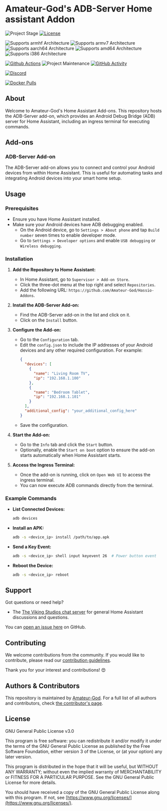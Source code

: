 # Amateur-God's ADB-Server Home assistant Addon

<!--[![GitHub Release][releases-shield]][releases]-->
![Project Stage][project-stage-shield]
[![License][license-shield]](LICENSE.md)

![Supports armhf Architecture][armhf-shield]
![Supports armv7 Architecture][armv7-shield]
![Supports aarch64 Architecture][aarch64-shield]
![Supports amd64 Architecture][amd64-shield]
![Supports i386 Architecture][i386-shield]

[![Github Actions][github-actions-shield]][github-actions]
![Project Maintenance][maintenance-shield]
[![GitHub Activity][commits-shield]][commits]

[![Discord][discord-shield]][discord]
<!--[![Community Forum][forum-shield]][forum]
-->
[![Docker Pulls][docker-pulls-shield]][docker-pulls]
## About

Welcome to Amateur-God's Home Assistant Add-ons. This repository hosts the ADB-Server add-on, which provides an Android Debug Bridge (ADB) server for Home Assistant, including an ingress terminal for executing commands.

## Add-ons

### ADB-Server Add-on

The ADB-Server add-on allows you to connect and control your Android devices from within Home Assistant. This is useful for automating tasks and integrating Android devices into your smart home setup.
<!--
Key features include:

- Full GitHub repository with CI/CD setup.
- Detailed Dockerfile structure.
- Usage of `config.json` and `build.json` files for configuration.
- Integration with S6 overlay for service management.
- Implementation of Bashio for streamlined scripting.
- Deployment to GitHub Container Registry.
- Comprehensive use of Docker label schema.
- Ingress terminal for executing ADB commands directly from Home Assistant.

[:books: Read the full add-on documentation][docs]-->

## Usage

### Prerequisites

- Ensure you have Home Assistant installed.
- Make sure your Android devices have ADB debugging enabled.
  - On the Android device, go to `Settings > About phone` and tap `Build number` seven times to enable developer mode.
  - Go to `Settings > Developer options` and enable `USB debugging` or `Wireless debugging`.

### Installation

1. **Add the Repository to Home Assistant:**
   - In Home Assistant, go to `Supervisor > Add-on Store`.
   - Click the three-dot menu at the top right and select `Repositories`.
   - Add the following URL: `https://github.com/Amateur-God/Hassio-Addons`.

2. **Install the ADB-Server Add-on:**
   - Find the ADB-Server add-on in the list and click on it.
   - Click on the `Install` button.

3. **Configure the Add-on:**
   - Go to the `Configuration` tab.
   - Edit the `config.json` to include the IP addresses of your Android devices and any other required configuration. For example:
     ```json
     {
       "devices": [
         {
           "name": "Living Room TV",
           "ip": "192.168.1.100"
         },
         {
           "name": "Bedroom Tablet",
           "ip": "192.168.1.101"
         }
       ],
       "additional_config": "your_additional_config_here"
     }
     ```
   - Save the configuration.

4. **Start the Add-on:**
   - Go to the `Info` tab and click the `Start` button.
   - Optionally, enable the `Start on boot` option to ensure the add-on starts automatically when Home Assistant starts.

5. **Access the Ingress Terminal:**
   - Once the add-on is running, click on `Open Web UI` to access the ingress terminal.
   - You can now execute ADB commands directly from the terminal.

### Example Commands

- **List Connected Devices:**
  ```sh
  adb devices
  ```

- **Install an APK:**
  ```sh
  adb -s <device_ip> install /path/to/app.apk
  ```

- **Send a Key Event:**
  ```sh
  adb -s <device_ip> shell input keyevent 26  # Power button event
  ```

- **Reboot the Device:**
  ```sh
  adb -s <device_ip> reboot
  ```

## Support

Got questions or need help?
<!--
You have several options to get them answered:

- The [Home Assistant Community Add-ons Discord chat server][discord] for add-on support and feature requests.-->
- The [The Viking Studios chat server][discord-vs] for general Home Assistant discussions and questions.
<!--- The Home Assistant [Community Forum][forum].
- Join the [Reddit subreddit][reddit] in [/r/homeassistant][reddit]
-->
You can <!--also--> [open an issue here][issue] on GitHub.

## Contributing

We welcome contributions from the community. If you would like to contribute, please read our [contribution guidelines](.github/CONTRIBUTING.md).

Thank you for your interest and contributions! :heart_eyes:

## Authors & Contributors

This repository is maintained by [Amateur-God](https://github.com/Amateur-God). For a full list of all authors and contributors, check [the contributor's page][contributors].

<!--
## Additional Home Assistant Add-ons

Looking for more add-ons for your Home Assistant setup? Check out our [GitHub Repository][repository] for a complete list of available add-ons.
-->
## License

GNU General Public License v3.0

This program is free software: you can redistribute it and/or modify it under the terms of the GNU General Public License as published by the Free Software Foundation, either version 3 of the License, or (at your option) any later version.

This program is distributed in the hope that it will be useful, but WITHOUT ANY WARRANTY; without even the implied warranty of MERCHANTABILITY or FITNESS FOR A PARTICULAR PURPOSE. See the GNU General Public License for more details.

You should have received a copy of the GNU General Public License along with this program. If not, see [https://www.gnu.org/licenses/](https://www.gnu.org/licenses/).

[aarch64-shield]: https://img.shields.io/badge/aarch64-yes-green.svg
[amd64-shield]: https://img.shields.io/badge/amd64-yes-green.svg
[armhf-shield]: https://img.shields.io/badge/armhf-yes-green.svg
[armv7-shield]: https://img.shields.io/badge/armv7-yes-green.svg
[commits-shield]: https://img.shields.io/github/commit-activity/y/Amateur-God/Hassio-Addons.svg
[commits]: https://github.com/Amateur-God/Hassio-Addons/commits/main
[contributors]: https://github.com/Amateur-God/Hassio-Addons/graphs/contributors
[discord-vs]: https://discord.gg/2gexJGFU8j
[discord-shield]: https://img.shields.io/discord/1032437213100777502
[discord]: discord.me/vikingstudios
[docs]: https://github.com/Amateur-God/Hassio-Addons/blob/main/example/DOCS.md
[forum-shield]: https://img.shields.io/badge/community-forum-brightgreen.svg
[forum]: https://community.home-assistant.io/t/repository-community-hass-io-add-ons/24705?u=frenck
[github-actions-shield]: https://github.com/Amateur-God/Hassio-Addons/actions/workflows/CI-CD.yaml/badge.svg
[github-actions]: https://github.com/Amateur-God/Hassio-Addons/actions
[i386-shield]: https://img.shields.io/badge/i386-yes-green.svg
[issue]: https://github.com/Amateur-God/Hassio-Addons/issues
[license-shield]: https://img.shields.io/github/license/Amateur-God/Hassio-Addons.svg
[maintenance-shield]: https://img.shields.io/maintenance/yes/2024.svg
[project-stage-shield]: https://img.shields.io/badge/project%20stage-production%20ready-brightgreen.svg
[reddit]: https://reddit.com/r/homeassistant
[releases-shield]: https://img.shields.io/github/release/Amateur-God/Hassio-Addons.svg
[releases]: https://github.com/Amateur-God/Hassio-Addons/releases
[repository]: https://github.com/Amateur-God/Hassio-Addons
[docker-pulls-shield]: https://img.shields.io/docker/pulls/amateurgod/adb_server
[docker-pulls]: https://hub.docker.com/r/amateurgod/adb_server
